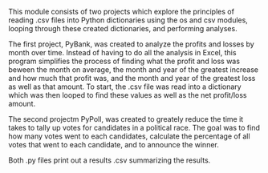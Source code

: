 This module consists of two projects which explore the principles of reading .csv files into Python dictionaries using the os and csv modules, looping through these created dictionaries, and performing analyses.

The first project, PyBank, was created to analyze the profits and losses by month over time. Instead of having to do all the analysis in Excel, this program simplifies the process of finding what the profit and loss was beween the month on average, the month and year of the greatest increase and how much that profit was, and the month and year of the greatest loss as well as that amount. To start, the .csv file was read into a dictionary which was then looped to find these values as well as the net profit/loss amount.

The second projectm PyPoll, was created to greately reduce the time it takes to tally up votes for candidates in a political race. The goal was to find how many votes went to each candidates, calculate the percentage of all votes that went to each candidate, and to announce the winner.

Both .py files print out a results .csv summarizing the results.
